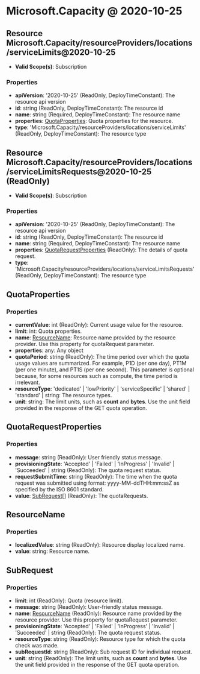 # Microsoft.Capacity @ 2020-10-25

## Resource Microsoft.Capacity/resourceProviders/locations/serviceLimits@2020-10-25
* **Valid Scope(s)**: Subscription
### Properties
* **apiVersion**: '2020-10-25' (ReadOnly, DeployTimeConstant): The resource api version
* **id**: string (ReadOnly, DeployTimeConstant): The resource id
* **name**: string (Required, DeployTimeConstant): The resource name
* **properties**: [QuotaProperties](#quotaproperties): Quota properties for the resource.
* **type**: 'Microsoft.Capacity/resourceProviders/locations/serviceLimits' (ReadOnly, DeployTimeConstant): The resource type

## Resource Microsoft.Capacity/resourceProviders/locations/serviceLimitsRequests@2020-10-25 (ReadOnly)
* **Valid Scope(s)**: Subscription
### Properties
* **apiVersion**: '2020-10-25' (ReadOnly, DeployTimeConstant): The resource api version
* **id**: string (ReadOnly, DeployTimeConstant): The resource id
* **name**: string (Required, DeployTimeConstant): The resource name
* **properties**: [QuotaRequestProperties](#quotarequestproperties) (ReadOnly): The details of quota request.
* **type**: 'Microsoft.Capacity/resourceProviders/locations/serviceLimitsRequests' (ReadOnly, DeployTimeConstant): The resource type

## QuotaProperties
### Properties
* **currentValue**: int (ReadOnly): Current usage value for the resource.
* **limit**: int: Quota properties.
* **name**: [ResourceName](#resourcename): Resource name provided by the resource provider. Use this property for quotaRequest parameter.
* **properties**: any: Any object
* **quotaPeriod**: string (ReadOnly): The time period over which the quota usage values are summarized. For example, P1D (per one day), PT1M (per one minute), and PT1S (per one second). This parameter is optional because, for some resources such as compute, the time period is irrelevant.
* **resourceType**: 'dedicated' | 'lowPriority' | 'serviceSpecific' | 'shared' | 'standard' | string: The resource types.
* **unit**: string: The limit units, such as **count** and **bytes**. Use the unit field provided in the response of the GET quota operation.

## QuotaRequestProperties
### Properties
* **message**: string (ReadOnly): User friendly status message.
* **provisioningState**: 'Accepted' | 'Failed' | 'InProgress' | 'Invalid' | 'Succeeded' | string (ReadOnly): The quota request status.
* **requestSubmitTime**: string (ReadOnly): The time when the quota request was submitted using format: yyyy-MM-ddTHH:mm:ssZ as specified by the ISO 8601 standard.
* **value**: [SubRequest](#subrequest)[] (ReadOnly): The quotaRequests.

## ResourceName
### Properties
* **localizedValue**: string (ReadOnly): Resource display localized name.
* **value**: string: Resource name.

## SubRequest
### Properties
* **limit**: int (ReadOnly): Quota (resource limit).
* **message**: string (ReadOnly): User-friendly status message.
* **name**: [ResourceName](#resourcename) (ReadOnly): Resource name provided by the resource provider. Use this property for quotaRequest parameter.
* **provisioningState**: 'Accepted' | 'Failed' | 'InProgress' | 'Invalid' | 'Succeeded' | string (ReadOnly): The quota request status.
* **resourceType**: string (ReadOnly): Resource type for which the quota check was made.
* **subRequestId**: string (ReadOnly): Sub request ID for individual request.
* **unit**: string (ReadOnly): The limit units, such as **count** and **bytes**. Use the unit field provided in the response of the GET quota operation.

